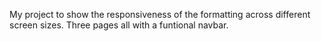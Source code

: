 My project to show the responsiveness of the formatting across different screen sizes.
Three pages all with a funtional navbar. 
